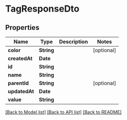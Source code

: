 # TagResponseDto

## Properties
Name | Type | Description | Notes
------------ | ------------- | ------------- | -------------
**color** | **String** |  | [optional] 
**createdAt** | **Date** |  | 
**id** | **String** |  | 
**name** | **String** |  | 
**parentId** | **String** |  | [optional] 
**updatedAt** | **Date** |  | 
**value** | **String** |  | 

[[Back to Model list]](../README.md#documentation-for-models) [[Back to API list]](../README.md#documentation-for-api-endpoints) [[Back to README]](../README.md)


